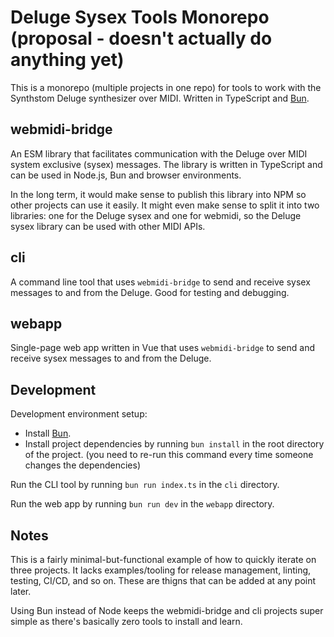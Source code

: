 # Deluge Sysex Tools Monorepo (proposal - doesn't actually do anything yet)

This is a monorepo (multiple projects in one repo) for tools to work with the Synthstom Deluge synthesizer over MIDI. Written in TypeScript and [Bun](https://bun.sh).

## webmidi-bridge

An ESM library that facilitates communication with the Deluge over MIDI system exclusive (sysex) messages. The library is written in TypeScript and can be used in Node.js, Bun and browser environments.

In the long term, it would make sense to publish this library into NPM so other projects can use it easily. It might even make sense to split it into two libraries: one for the Deluge sysex and one for webmidi, so the Deluge sysex library can be used with other MIDI APIs.

## cli

A command line tool that uses `webmidi-bridge` to send and receive sysex messages to and from the Deluge. Good for testing and debugging.

## webapp

Single-page web app written in Vue that uses `webmidi-bridge` to send and receive sysex messages to and from the Deluge.

## Development

Development environment setup:

* Install [Bun](https://bun.sh).
* Install project dependencies by running `bun install` in the root directory of the project. (you need to re-run this command every time someone changes the dependencies)

Run the CLI tool by running `bun run index.ts` in the `cli` directory.

Run the web app by running `bun run dev` in the `webapp` directory.

## Notes

This is a fairly minimal-but-functional example of how to quickly iterate on three projects. It lacks examples/tooling for release management, linting, testing, CI/CD, and so on. These are thigns that can be added at any point later.

Using Bun instead of Node keeps the webmidi-bridge and cli projects super simple as there's basically zero tools to install and learn.
